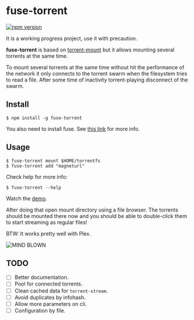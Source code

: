 # fuse-torrent

[![npm version](https://badge.fury.io/js/fuse-torrent.svg)](https://badge.fury.io/js/fuse-torrent)

It is a working progress project, use it with precaution.

**fuse-torrent** is based on [torrent-mount](https://github.com/mafintosh/torrent-mount)
but it allows mounting several torrents at the same time.

To mount several torrents at the same time without hit the performance of the network it only connects to the torrent swarm when the filesystem tries to read a file. After some time of inactivity torrent-playing disconnect of the swarm.

## Install
```
$ npm install -g fuse-torrent
```

You also need to install fuse. See [this link](https://github.com/mafintosh/fuse-bindings#requirements) for more info.

## Usage

```
$ fuse-torrent mount $HOME/torrentfs
$ fuse-torrent add "magneturl"
```

Check help for more info:

```
$ fuse-torrent --help
```

Watch the [demo](https://youtu.be/XyFWidfHkYY).

After doing that open mount directory using a file browser. The torrents should be mounted there now and you should be able to double-click them to start streaming as regular files!

BTW: It works pretty well with Plex.

![MIND BLOWN](https://media.giphy.com/media/1AePOBF3JaxKtI96pY/giphy.gif)

## TODO

- [ ] Better documentation.
- [ ] Pool for connected torrents.
- [ ] Clean cached data for `torrent-stream`.
- [ ] Avoid duplicates by infohash.
- [ ] Allow more parameters on cli.
- [ ] Configuration by file.
